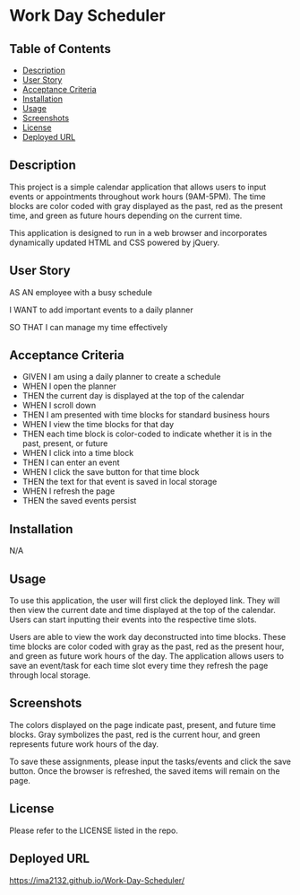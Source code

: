 # Work Day Scheduler
## Table of Contents 
- [Description](#description)
- [User Story](#user-story)
- [Acceptance Criteria](#acceptance-criteria)
- [Installation](#installation)
- [Usage](#usage)
- [Screenshots](#screenshots)
- [License](#license)
- [Deployed URL](#deployed-url)

## Description 
This project is a simple calendar application that allows users to input events or appointments throughout work hours (9AM-5PM). The time blocks are color coded with gray displayed as the past, red as the present time, and green as future hours depending on the current time. 

This application is designed to run in a web browser and incorporates dynamically updated HTML and CSS powered by jQuery. 

## User Story
AS AN employee with a busy schedule

I WANT to add important events to a daily planner

SO THAT I can manage my time effectively

## Acceptance Criteria
* GIVEN I am using a daily planner to create a schedule
* WHEN I open the planner
* THEN the current day is displayed at the top of the calendar
* WHEN I scroll down
* THEN I am presented with time blocks for standard business hours
* WHEN I view the time blocks for that day
* THEN each time block is color-coded to indicate whether it is in the past, present, or future
* WHEN I click into a time block
* THEN I can enter an event
* WHEN I click the save button for that time block
* THEN the text for that event is saved in local storage
* WHEN I refresh the page
* THEN the saved events persist

## Installation 
N/A

## Usage
To use this application, the user will first click the deployed link. They will then view the current date and time displayed at the top of the calendar. Users can start inputting their events into the respective time slots. 

Users are able to view the work day deconstructed into time blocks. These time blocks are color coded with gray as the past, red as the present hour, and green as future work hours of the day. The application allows users to save an event/task for each time slot every time they refresh the page through local storage. 

## Screenshots
The colors displayed on the page indicate past, present, and future time blocks. Gray symbolizes the past, red is the current hour, and green represents future work hours of the day. 


To save these assignments, please input the tasks/events and click the save button. Once the browser is refreshed, the saved items will remain on the page. 


## License
Please refer to the LICENSE listed in the repo.

## Deployed URL
https://ima2132.github.io/Work-Day-Scheduler/ 
